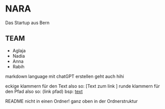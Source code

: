# NARA
 Das Startup aus Bern

 ## TEAM
 - Aglaja
 - Nadia
 - Anna
 - Rabih

 markdown language mit chatGPT erstellen geht auch hihi

 eckige klammern für den Text also so: [Text zum link ]
  runde klammern für den Pfad also so: (link pfad)
bsp: [text](https://google.ch)

README nicht in einen Ordner! ganz oben in der Ordnerstruktur